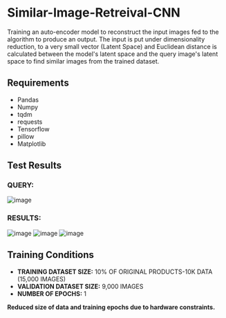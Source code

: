 # Similar-Image-Retreival-CNN

Training an auto-encoder model to reconstruct the input images fed to the algorithm to produce an output. The input is put under dimensionality reduction, to a very small vector (Latent Space) and Euclidean distance is calculated between the model's latent space and the query image's latent space to find similar images from the trained dataset. ​

## Requirements
* Pandas
* Numpy
* tqdm
* requests
* Tensorflow
* pillow
* Matplotlib

## Test Results
### QUERY:
![image](https://user-images.githubusercontent.com/92200301/228864571-2723d8e8-ecc8-479e-adfc-c2281076a0f5.png)

### RESULTS:
![image](https://user-images.githubusercontent.com/92200301/228864735-d2e97c98-9169-4211-84d0-2236362ae964.png)
![image](https://user-images.githubusercontent.com/92200301/228864852-ef6dde19-35da-49ce-a2cb-82b43084df44.png)
![image](https://user-images.githubusercontent.com/92200301/228864961-fa6f13f4-f2bc-46e8-b6aa-74cfd5764378.png)

## Training Conditions
* **TRAINING DATASET SIZE:** 10% OF ORIGINAL PRODUCTS-10K DATA (15,000 IMAGES)​
* **VALIDATION DATASET SIZE:** 9,000 IMAGES​
* **NUMBER OF EPOCHS:** 1

**Reduced size of data and training epochs due to hardware constraints.**
